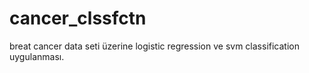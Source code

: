 # cancer_clssfctn
breat cancer data seti üzerine logistic regression ve svm classification uygulanması.
